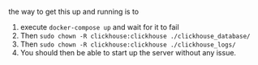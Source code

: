 the way to get this up and running is to
1. execute `docker-compose up` and wait for it to fail
2. Then `sudo chown -R clickhouse:clickhouse ./clickhouse_database/`
3. Then `sudo chown -R clickhouse:clickhouse ./clickhouse_logs/`
4. You should then be able to start up the server without any issue. 
